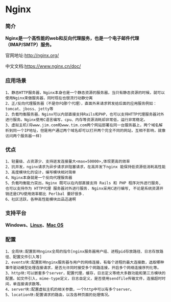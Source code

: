 # Nginx




### 简介

**Nginx是一个高性能的web和反向代理服务，也是一个电子邮件代理（IMAP/SMTP）服务。**

官网地址:http://nginx.org/

中文文档:https://www.nginx.cn/doc/

### 应用场景
    1、静态HTTP服务器，Nginx本身也是一个静态资源的服务器，当只有静态资源的时候，就可以使用Nginx来做服务器，同时现在也很流行动静分离
    2、正/反向代理服务器（不是你FQ那个代理），直面外来请求转发给后面的应用服务例如：tomcat、jboss、jetty等
    2、负载均衡服务器，Nginx可以内部直接支持Rails和PHP，也可以支持HTTP代理服务器对外进行服务。Nginx使用C语言编写，cpu、内存等资源消耗却非常低，运行非常稳定。
    3、虚拟主机(将www.jim.com和www.tim.com两个网站部署在同一台服务器上，两个域名解析到同一个IP地址，但是用户通过两个域名却可以打开两个完全不同的网站，互相不影响，就像访问两个服务器一样)
### 优点
    1、轻量级、占资源少、支持迸发连接量大<max=50000>,体现更高的效率
    2、抗并发，nginx请求为异步请求非阻塞请求，在高并发下nginx 能保持低资源低消耗高性能
    3、高度模块化的设计，编写模块相对简单
    4、Nginx本身就是一个反向代理服务器
    5、负载均衡能力突出，Nginx 既可以在内部直接支持 Rails 和 PHP 程序对外进行服务, 也可以支持作为 HTTP代理 服务器对外进行服务. Nginx采用C进行编写, 不论是系统资源开销还是CPU使用效率都比 Perlbal 要好很多.
    6、社区活跃，各种高性能模块出品迅速啊

### 支持平台

**Windows、[Linux](./docs/nginx-page/nginx-install-linux.md)、[Mac OS](./docs/nginx-page/nginx-install-mac.md)**



### 配置
    1、全局块:配置影响nginx全局的指令[nginx服务器用户组、进程pid存放路径、日志存放路径、配置文件引入等]
    2、events块:配置影响nginx服务器与用户的网络连接，有每个进程的最大连接数，选取哪种事件驱动模型处理连接请求，是否允许同时接受多个网路连接，开启多个网络连接序列化等。
    3、http块:可以嵌套多个server，配置代理，缓存，日志定义等绝大多数功能和第三方模块的配置。如文件引入，mime-type定义，日志自定义，是否使用sendfile传输文件，连接超时时间，单连接请求数等。
    4、server块:配置虚拟主机的相关参数，一个http中可以有多个server。
    5、location块:配置请求的路由，以及各种页面的处理情况。

 





